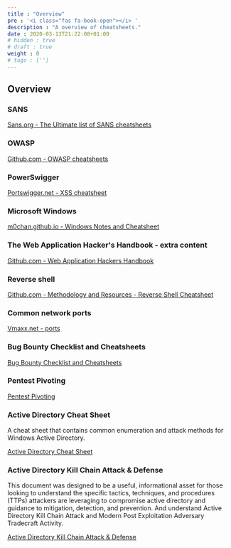 ```yaml
---
title : "Overview"
pre : '<i class="fas fa-book-open"></i> '
description : "A overview of cheatsheets."
date : 2020-03-13T21:22:08+01:00
# hidden : true
# draft : true
weight : 0
# tags : ['']
---
```


## Overview

### SANS

[Sans.org - The Ultimate list of SANS cheatsheets](https://www.sans.org/blog/the-ultimate-list-of-sans-cheat-sheets/)

### OWASP

[Github.com - OWASP cheatsheets](https://github.com/OWASP/CheatSheetSeries/tree/master/cheatsheets)

### PowerSwigger

[Portswigger.net - XSS cheatsheet](https://portswigger.net/web-security/cross-site-scripting/cheat-sheet)

### Microsoft Windows

[m0chan.github.io - Windows Notes and Cheatsheet](https://m0chan.github.io/2019/07/30/Windows-Notes-and-Cheatsheet.html)

### The Web Application Hacker's Handbook - extra content

[Github.com - Web Application Hackers Handbook](https://github.com/six2dez/wahh_extras)

### Reverse shell

[Github.com - Methodology and Resources - Reverse Shell Cheatsheet](https://github.com/swisskyrepo/PayloadsAllTheThings/blob/master/Methodology%20and%20Resources/Reverse%20Shell%20Cheatsheet.md)

### Common network ports

[Vmaxx.net - ports](http://www.vmaxx.net/techinfo/ports.htm)

### Bug Bounty Checklist and Cheatsheets

[Bug Bounty Checklist and Cheatsheets](https://gist.github.com/OTaKuHP/b7748a04caa8145f6795b498302cec4e)

### Pentest Pivoting

[Pentest Pivoting](https://github.com/t3l3machus/pentest-pivoting)

### Active Directory Cheat Sheet

A cheat sheet that contains common enumeration and attack methods for Windows Active Directory.

[Active Directory Cheat Sheet](https://github.com/Integration-IT/Active-Directory-Exploitation-Cheat-Sheet)

### Active Directory Kill Chain Attack & Defense

This document was designed to be a useful, informational asset for those looking to understand the specific tactics, techniques, and procedures (TTPs) attackers are leveraging to compromise active directory and guidance to mitigation, detection, and prevention. And understand Active Directory Kill Chain Attack and Modern Post Exploitation Adversary Tradecraft Activity.

[Active Directory Kill Chain Attack & Defense](https://github.com/infosecn1nja/AD-Attack-Defense)
